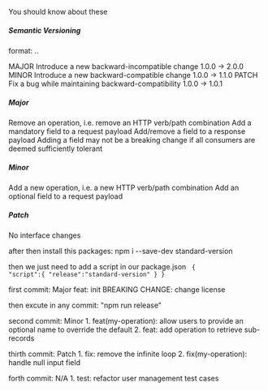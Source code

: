 You should know about these

<h5>Semantic Versioning</h5>
format: <MAJOR>.<MINOR>.<PATCH>

MAJOR	Introduce a new backward-incompatible change	        1.0.0 → 2.0.0
MINOR	Introduce a new backward-compatible change	            1.0.0 → 1.1.0
PATCH	Fix a bug while maintaining backward-compatibility	    1.0.0 → 1.0.1



<h5>Major</h5>
Remove an operation, i.e. remove an HTTP verb/path combination
Add a mandatory field to a request payload
Add/remove a field to a response payload
Adding a field may not be a breaking change if all consumers are deemed sufficiently tolerant

<h5>Minor</h5>	
Add a new operation, i.e. a new HTTP verb/path combination
Add an optional field to a request payload

<h5>Patch</h5>	
No interface changes

after then install this packages:
npm i --save-dev standard-version

then we just need to add a script in our package.json
<code>
{
    "script":{
        "release":"standard-version"
    }
}
</code>

first commit:
Major
    feat: init
    BREAKING CHANGE: change license

then excute in any commit: "npm run release" 

second commit:
Minor
    1. feat(my-operation): allow users to provide an optional name to override the default
    2. feat: add operation to retrieve sub-records

thirth commit:
Patch
    1. fix: remove the infinite loop
    2. fix(my-operation): handle null input field

forth commit:
N/A
    1. test: refactor user management test cases